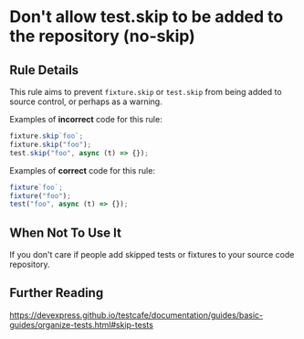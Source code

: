 # Don't allow test.skip to be added to the repository (no-skip)

## Rule Details

This rule aims to prevent `fixture.skip` or `test.skip` from being added to
source control, or perhaps as a warning.

Examples of **incorrect** code for this rule:

```js
fixture.skip`foo`;
fixture.skip("foo");
test.skip("foo", async (t) => {});
```

Examples of **correct** code for this rule:

```js
fixture`foo`;
fixture("foo");
test("foo", async (t) => {});
```

## When Not To Use It

If you don't care if people add skipped tests or fixtures to your source code
repository.

## Further Reading

<https://devexpress.github.io/testcafe/documentation/guides/basic-guides/organize-tests.html#skip-tests>
